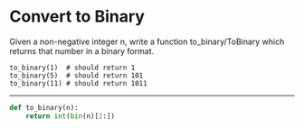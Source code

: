 # Convert to Binary

Given a non-negative integer n, write a function to_binary/ToBinary which returns that number in a binary format.

```
to_binary(1)  # should return 1 
to_binary(5)  # should return 101
to_binary(11) # should return 1011
```

---

```py
def to_binary(n):
    return int(bin(n)[2:])
```
